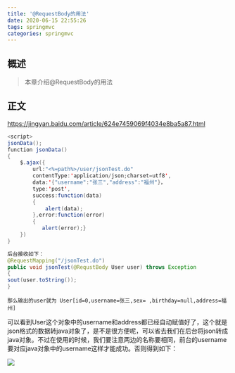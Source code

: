 ```yaml
---
title: '@RequestBody的用法'
date: 2020-06-15 22:55:26
tags: springmvc
categories: springmvc
---
```


## 概述

> 本章介绍@RequestBody的用法

<!--more-->

## 正文

https://jingyan.baidu.com/article/624e7459069f4034e8ba5a87.html

```java
<script>
jsonData();
function jsonData()
{
    $.ajax({
        url:"<%=path%>/user/jsonTest.do"
        contentType:'application/json;charset=utf8',
        data:'{"username":"张三","address":"福州"}，
        type:'post',
        success:function(data)
        {
            alert(data);
        },error:function(error)
        {
           alert(error);}
    })
}
```

```java
后台接收如下：
@RequestMapping("/jsonTest.do")
public void jsonTest(@RequstBody User user) throws Exception
{
sout(user.toString());
}
```

```
那么输出的user就为 User[id=0,username=张三,sex= ,birthday=null,address=福州]
```

可以看到User这个对象中的username和address都已经自动赋值好了，这个就是json格式的数据转java对象了，是不是很方便呢，可以省去我们在后台将json转成java对象。不过在使用的时候，我们要注意两边的名称要相同，前台的username要对应java对象中的username这样才能成功。否则得到如下：

![](https://photos.alitaalice.cn/image/20200616100452.png)